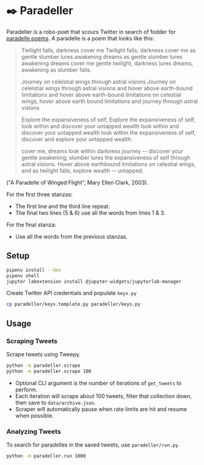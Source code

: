 # :black_nib: Paradeller

Paradeller is a robo-poet that scours Twitter in search of fodder for [paradelle poems](http://www.shadowpoetry.com/resources/wip/paradelle.html). A paradelle is a poem that looks like this:

> Twilight falls, darkness cover me
> Twilight falls, darkness cover me
> as gentle slumber lures awakening dreams
> as gentle slumber lures awakening dreams
> cover me gentle twilight, darkness lures dreams,
> awakening as slumber falls.
>
> Journey on celelstial wings through astral visions
> Journey on celelstial wings through astral visions
> and hover above earth-bound limitations
> and hover above earth-bound limitations
> on celestial wings, hover above earth bound limitations
> and journey through astral visions.
>
> Explore the expansiveness of self,
> Explore the expansiveness of self,
> look within and discover your untapped wealth
> look within and discover your untapped wealth
> look within the expansiveness of self,
> discover and explore your untapped wealth.
>
> cover me, dreams look within darkness
> journey -- discover your gentle awakening;
> slumber lures the expansiveness of self
> through astral visions. Hover above
> earthbound limitations on celestial wings,
> and as twilight falls, explore wealth -- untapped.

("A Paradelle of Winged Flight", Mary Ellen Clark, 2003).

For the first three stanzas:

- The first line and the third line repeat.
- The final two lines (5 & 6) use all the words from lines 1 & 3.

For the final stanza:

- Use all the words from the previous stanzas.

## Setup

```bash
pipenv install --dev
pipenv shell
jupyter labextension install @jupyter-widgets/jupyterlab-manager
```

Create Twitter API credentials and populate `keys.py`

```bash
cp paradeller/keys.template.py paradeller/keys.py
```

## Usage

### Scraping Tweets

Scrape tweets using Tweepy.

```bash
python -m paradeller.scrape
python -m paradeller.scrape 100
```

- Optional CLI argument is the number of iterations of `get_tweets` to perform.
- Each iteration will scrape about 100 tweets, filter that collection down, then save to `data/archive.json`.
- Scraper will automatically pause when rate limits are hit and resume when possible.

### Analyzing Tweets

To search for paradelles in the saved tweets, use `paradeller/run.py`.

```bash
python -m paradeller.run 1000
```
